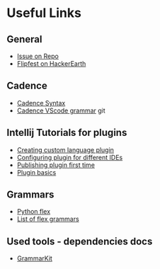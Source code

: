 # Useful Links

## General
- [Issue on Repo](https://github.com/onflow/flip-fest/issues/19)
- [Flipfest on HackerEarth](https://www.hackerearth.com/challenges/hackathon/flip-fest)

## Cadence
- [Cadence Syntax](https://docs.onflow.org/cadence/language/syntax/)
- [Cadence VScode grammar](https://github.com/onflow/vscode-cadence/blob/master/syntaxes/cadence.tmGrammar.json)
git
## Intellij Tutorials for plugins
- [Creating custom language plugin](https://plugins.jetbrains.com/docs/intellij/custom-language-support-tutorial.html)
- [Configuring plugin for different IDEs](https://plugins.jetbrains.com/docs/intellij/plugin-compatibility.html)
- [Publishing plugin first time]()
- [Plugin basics](https://plugins.jetbrains.com/docs/intellij/basics.html)

## Grammars
- [Python flex](https://upsource.jetbrains.com/idea-ce/file/idea-ce-0ed604d9c93575244a855a3df13950504ab43791/python/python-psi-impl/src/com/jetbrains/python/lexer/Python.flex)
- [List of flex grammars](https://github.com/jflex-de/jflex/wiki/External-JFlex-Grammars)

## Used tools - dependencies docs
- [GrammarKit](https://github.com/JetBrains/Grammar-Kit/blob/master/TUTORIAL.md)